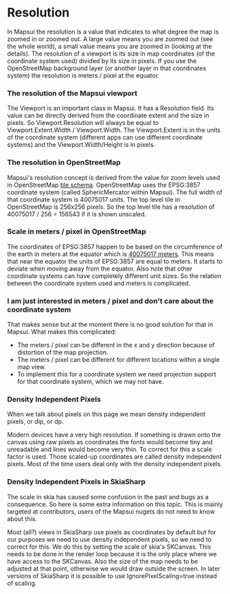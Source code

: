 # Resolution

In Mapsui the resolution is a value that indicates to what degree the map is zoomed in or zoomed out. A large value means you are zoomed out (see the whole world), a small value means you are zoomed in (looking at the details). The resolution of a viewport is its size in map coordinates (of the coordinate system used) divided by its size in pixels. If you use the OpenStreetMap background layer (or another layer in that coordinates system) the resolution is meters / pixel at the equator.

### The resolution of the Mapsui viewport
The Viewport is an important class in Mapsui. It has a Resolution field. Its value can be directly derived from the coordinate extent and the size in pixels. So Viewport.Resolution will always be equal to Viewport.Extent.Width / Viewport.Width. The Viewport.Extent is in the units of the coordinate system (different apps can use different coordinate systems) and the Viewport.Width/Height is in pixels.

### The resolution in OpenStreetMap
Mapsui's resolution concept is derived from the value for zoom levels used in OpenStreetMap [tile schema](https://wiki.openstreetmap.org/wiki/Zoom_levels). OpenStreetMap uses the EPSG:3857 coordinate system (called SphericMercator within Mapsui). The full width of that coordinate system is 40075017 units. The top level tile in OpenStreetMap is 256x256 pixels. So the top level tile has a resolution of 40075017 / 256 = 156543 if it is shown unscaled.

### Scale in meters / pixel in OpenStreetMap
The coordinates of EPSG:3857 happen to be based on the circumference of the earth in meters at the equator which is [40075017 meters](https://en.wikipedia.org/wiki/Earth%27s_circumference). This means that near the equator the units of EPSG:3857 are equal to meters. It starts to deviate when moving away from the equator. Also note that other coordinate systems can have completely different unit sizes. So the relation between the coordinate system used and meters is complicated.

### I am just interested in meters / pixel and don't care about the coordinate system
That makes sense but at the moment there is no good solution for that in Mapsui. What makes this complicated:

- The meters / pixel can be different in the x and y direction because of distortion of the map projection.
- The meters / pixel can be different for different locations within a single map view.
- To implement this for a coordinate system we need projection support for that coordinate system, which we may not have. 

### Density Independent Pixels

When we talk about pixels on this page we mean density independent pixels, or dip, or dp.

Modern devices have a very high resolution. If something is drawn onto the canvas using raw pixels as coordinates the fonts would become tiny and unreadable and lines would become very thin. To correct for this a scale factor is used. Those scaled-up coordinates are called density independent pixels. Most of the time users deal only with the density independent pixels.

### Density Independent Pixels in SkiaSharp

The scale in skia has caused some confusion in the past and bugs as a consequence. So here is some extra information on this topic. This is mainly targeted at contributors, users of the Mapsui nugets do not need to know about this.

Most (all?) views in SkiaSharp use pixels as coordinates by default but for our purposes we need to use density independent pixels, so we need to correct for this. We do this by setting the scale of skia's SKCanvas. This needs to be done in the render loop because it is the only place where we have access to the SKCanvas. Also the size of the map needs to be adjusted at that point, otherwise we would draw outside the screen. In later versions of SkiaSharp it is possible to use IgnorePixelScaling=true instead of scaling.
